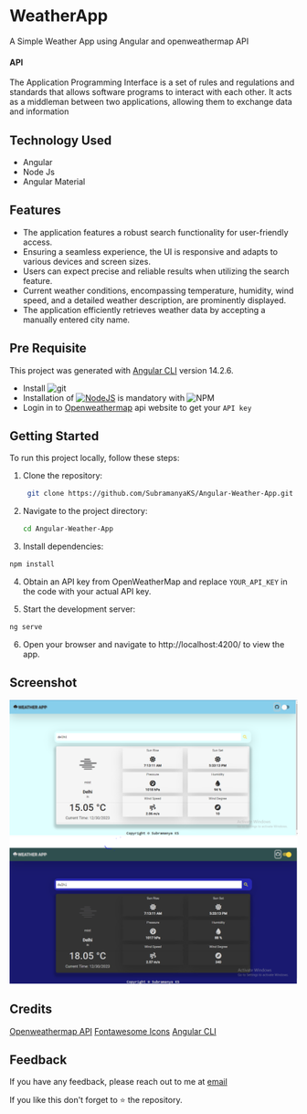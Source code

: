 # WeatherApp

A Simple Weather App using Angular and openweathermap API

#### API

The Application Programming Interface is a set of rules and regulations and standards that allows software programs to interact with each other. It acts as a middleman between two applications, allowing them to exchange data and information

## Technology Used
* Angular
* Node Js
* Angular Material

## Features

- The application features a robust search functionality for user-friendly access.
- Ensuring a seamless experience, the UI is responsive and adapts to various devices and screen sizes.
- Users can expect precise and reliable results when utilizing the search feature.
- Current weather conditions, encompassing temperature, humidity, wind speed, and a detailed weather description, are prominently displayed.
- The application efficiently retrieves weather data by accepting a manually entered city name.

## Pre Requisite

This project was generated with [Angular CLI](https://github.com/angular/angular-cli) version 14.2.6.

* Install ![git](https://img.shields.io/badge/GIT-E44C30?style=for-the-badge&logo=git&logoColor=white)
* Installation of [![NodeJS](https://img.shields.io/badge/node.js-6DA55F?style=for-the-badge&logo=node.js&logoColor=white)](https://nodejs.org/en/) is mandatory with ![NPM](https://img.shields.io/badge/NPM-%23000000.svg?style=for-the-badge&logo=npm&logoColor=white)
* Login in to [Openweathermap](https://openweathermap.org/api) api website to get your `API key`

## Getting Started

To run this project locally, follow these steps:

1. Clone the repository:

   ```bash
    git clone https://github.com/SubramanyaKS/Angular-Weather-App.git

   ```
2. Navigate to the project directory:

    ```bash
    cd Angular-Weather-App
    ```
3. Install dependencies:

```bash
npm install

```
4. Obtain an API key from OpenWeatherMap and replace `YOUR_API_KEY` in the code with your actual API key.

5. Start the development server:
```bash
ng serve
```

6. Open your browser and navigate to http://localhost:4200/ to view the app.

## Screenshot

![Light Mode](./screenshot/angular-weather-light.PNG)
![Dark Mode](./screenshot/angular-weather-dark.PNG)


## Credits

[Openweathermap API](https://openweathermap.org/api)
[Fontawesome Icons](https://fontawesome.com/v6/icons)
[Angular CLI ](https://angular.io/cli)

## Feedback

If you have any feedback, please reach out to me at [email](connectwithsubbu@gmail.com)

If you like this don't forget to ⭐ the repository.

